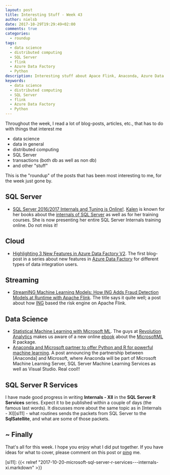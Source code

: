 ```yaml
---
layout: post
title: Interesting Stuff - Week 43
author: nielsb
date: 2017-10-29T19:29:49+02:00
comments: true
categories:
  - roundup
tags:
  - data science
  - distributed computing
  - SQL Server
  - flink
  - Azure Data Factory
  - Python
description: Interesting stuff about Apace Flink, Anaconda, Azure Data Factory, and others.
keywords:
  - data science
  - distributed computing
  - SQL Server
  - flink
  - Azure Data Factory
  - Python   
---
```


Throughout the week, I read a lot of blog-posts, articles, etc., that has to do with things that interest me

* data science
* data in general
* distributed computing
* SQL Server
* transactions (both db as well as non db)
* and other "stuff"

This is the "roundup" of the posts that has been most interesting to me, for the week just gone by. 

<!--more-->

## SQL Server

* [SQL Server 2016/2017 Internals and Tuning is Online!][1]. [Kalen][2] is known for her books about the [internals of SQL Server][3] as well as for her training courses. She is now presenting her entire SQL Server Internals training online. Do not miss it! 

## Cloud

* [Highlighting 3 New Features in Azure Data Factory V2][4]. The first blog-post in a series about new features in [Azure Data Factory][5] for different types of data integration users. 

## Streaming

* [StreamING Machine Learning Models: How ING Adds Fraud Detection Models at Runtime with Apache Flink][6]. The title says it quite well; a post about how [ING][7] based the risk engine on Apache Flink.

## Data Science

 * [Statistical Machine Learning with Microsoft ML][8]. The guys at [Revolution Analytics][re] makes us aware of a new online [ebook][10] about the [MicrosoftML][9] R package.
 * [Anaconda and Microsoft partner to offer Python and R for powerful machine learning][11]. A post announcing the partnership between [Anaconda] and Microsoft, where Anaconda will be part of Microsoft Machine Learning Server, SQL Server Machine Learning Services as well as Visual Studio. Real cool!!

## SQL Server R Services

I have made good progress in writing **Internals - XII** in the **SQL Server R Services** series. Expect it to be published within a couple of days (the famous last words). It discusses more about the same topic as in [Internals - XI][si11] - what routines sends the packets from SQL Server to the **SqlSatellite**, and what are some of those packets.

## ~ Finally

That's all for this week. I hope you enjoy what I did put together. If you have ideas for what to cover, please comment on this post or [ping][ma] me.

[ma]: mailto:niels.it.berglund@gmail.com
[mp]: https://blog.acolyer.org
[iq]: https://www.infoq.com/
[ew]: http://sqlonice.com/
[re]: http://blog.revolutionanalytics.com
[sqsk]: https://www.sqlskills.com
[1]: http://sqlblog.com/blogs/kalen_delaney/archive/2017/10/23/sql-server-2016-2017-internals-and-tuning-is-online.aspx
[2]: http://sqlblog.com/blogs/kalen_delaney/default.aspx
[3]: https://www.amazon.com/Kalen-Delaney/e/B001JS5NZO/ref=dp_byline_cont_book_1
[4]: https://azure.microsoft.com/en-us/blog/highlighting-3-new-features-in-azure-data-factory-v2/
[5]: https://docs.microsoft.com/en-us/azure/data-factory/
[6]: https://data-artisans.com/blog/real-time-fraud-detection-ing-bank-apache-flink
[7]: https://www.ing.com/web/show
[8]: http://blog.revolutionanalytics.com/2017/10/statistical-machine-learning-with-microsoft-ml.html
[9]: https://docs.microsoft.com/en-us/machine-learning-server/r-reference/microsoftml/microsoftml-package
[10]: https://azure.github.io/learnAnalytics-MicrosoftML/index.html
[11]: https://blogs.technet.microsoft.com/machinelearning/2017/10/26/anaconda-and-microsoft-partner-to-offer-python-and-r-for-powerful-machine-learning/
[12]: https://www.anaconda.com/
[si11]: {{< relref "2017-10-20-microsoft-sql-server-r-services---internals-xi.markdown" >}}
